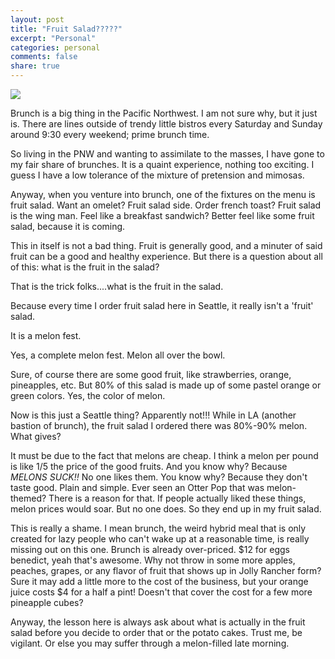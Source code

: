 ```yaml
---
layout: post
title: "Fruit Salad?????"
excerpt: "Personal"
categories: personal
comments: false
share: true
---
```



![](http://del.h-cdn.co/assets/17/26/980x490/landscape-1498854508-delish-mimosa-fruit-salad-3.jpg)


Brunch is a big thing in the Pacific Northwest. I am not sure why, but it just is. There are lines outside of trendy little bistros every Saturday and Sunday around 9:30 every weekend; prime brunch time.


So living in the PNW and wanting to assimilate to the masses, I have gone to my fair share of brunches. It is a quaint experience, nothing too exciting. I guess I have a low tolerance of the mixture of pretension and mimosas.


Anyway, when you venture into brunch, one of the fixtures on the menu is fruit salad. Want an omelet? Fruit salad side. Order french toast? Fruit salad is the wing man. Feel like a breakfast sandwich? Better feel like some fruit salad, because it is coming.



This in itself is not a bad thing. Fruit is generally good, and a minuter of said fruit can be a good and healthy experience. But there is a question about all of this: what is the fruit in the salad?


That is the trick folks....what is the fruit in the salad.



Because every time I order fruit salad here in Seattle, it really isn't a 'fruit' salad.


It is a melon fest.



Yes, a complete melon fest. Melon all over the bowl. 


Sure, of course there are some good fruit, like strawberries, orange, pineapples, etc. But 80% of this salad is made up of some pastel orange or green colors. Yes, the color of melon.



Now is this just a Seattle thing? Apparently not!!! While in LA (another bastion of brunch), the fruit salad I ordered there was 80%-90% melon. What gives?


It must be due to the fact that melons are cheap. I think a melon per pound is like 1/5 the price of the good fruits. And you know why? Because *MELONS SUCK!!* No one likes them. You know why? Because they don't taste good. Plain and simple. Ever seen an Otter Pop that was melon-themed? There is a reason for that. If people actually liked these things, melon prices would soar. But no one does. So they end up in my fruit salad. 


This is really a shame. I mean brunch, the weird hybrid meal that is only created for lazy people who can't wake up at a reasonable time, is really missing out on this one. Brunch is already over-priced. $12 for eggs benedict, yeah that's awesome. Why not throw in some more apples, peaches, grapes, or any flavor of fruit that shows up in Jolly Rancher form? Sure it may add a little more to the cost of the business, but your orange juice costs $4 for a half a pint! Doesn't that cover the cost for a few more pineapple cubes?



Anyway, the lesson here is always ask about what is actually in the fruit salad before you decide to order that or the potato cakes. Trust me, be vigilant. Or else you may suffer through a melon-filled late morning. 


